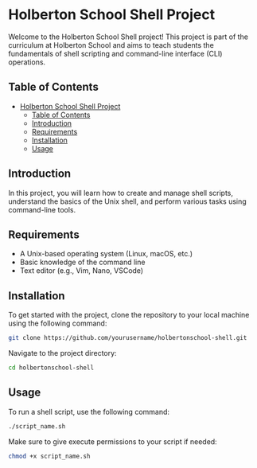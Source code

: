 # Holberton School Shell Project

Welcome to the Holberton School Shell project! This project is part of the curriculum at Holberton School and aims to teach students the fundamentals of shell scripting and command-line interface (CLI) operations.

## Table of Contents
- [Holberton School Shell Project](#holberton-school-shell-project)
  - [Table of Contents](#table-of-contents)
  - [Introduction](#introduction)
  - [Requirements](#requirements)
  - [Installation](#installation)
  - [Usage](#usage)

## Introduction
In this project, you will learn how to create and manage shell scripts, understand the basics of the Unix shell, and perform various tasks using command-line tools.

## Requirements
- A Unix-based operating system (Linux, macOS, etc.)
- Basic knowledge of the command line
- Text editor (e.g., Vim, Nano, VSCode)

## Installation
To get started with the project, clone the repository to your local machine using the following command:
```sh
git clone https://github.com/yourusername/holbertonschool-shell.git
```
Navigate to the project directory:
```sh
cd holbertonschool-shell
```

## Usage
To run a shell script, use the following command:
```sh
./script_name.sh
```
Make sure to give execute permissions to your script if needed:
```sh
chmod +x script_name.sh
```
